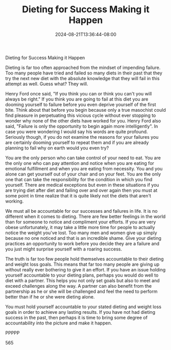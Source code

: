 ﻿---
title: "Dieting for Success Making it Happen"
date: 2024-08-21T13:36:44-08:00
description: "TXT Tips for Web Success"
featured_image: "/images/TXT.jpg"
tags: ["TXT"]
---

Dieting for Success Making it Happen

Dieting is far too often approached from the mindset of impending failure. Too many people have tried and failed so many diets in their past that they try the next new diet with the absolute knowledge that they will fail in this attempt as well. Guess what? They will. 

Henry Ford once said, "If you think you can or think you can't you will always be right." If you think you are going to fail at this diet you are dooming yourself to failure before you even deprive yourself of the first bite. Think about that before you begin because only a true masochist could find pleasure in perpetuating this vicious cycle without ever stopping to wonder why none of the other diets have worked for you. Henry Ford also said, "Failure is only the opportunity to begin again more intelligently". In case you were wondering I would say his words are quite profound. Seriously though, if you do not examine the reasons for your failures you are certainly dooming yourself to repeat them and if you are already planning to fail why on earth would you even try?

You are the only person who can take control of your need to eat. You are the only one who can pay attention and notice when you are eating for emotional fulfillment and when you are eating from necessity. You and you alone can get yourself out of your chair and on your feet. You are the only one that can take the responsibility for the condition in which you find yourself. There are medical exceptions but even in these situations if you are trying diet after diet and failing over and over again then you must at some point in time realize that it is quite likely not the diets that aren't working. 

We must all be accountable for our successes and failures in life. It is no different when it comes to dieting. There are few better feelings in the world than for someone to notice and compliment your efforts. If you are very obese unfortunately, it may take a little more time for people to actually notice the weight you've lost. Too many men and women give up simply because no one noticed and that is an incredible shame. Give your dieting practices an opportunity to work before you decide they are a failure and you just might surprise yourself with a roaring success.

The truth is far too few people hold themselves accountable to their dieting and weight loss goals. This means that far too many people are giving up without really ever bothering to give it an effort. If you have an issue holding yourself accountable to your dieting plans, perhaps you would do well to diet with a partner. This helps you not only set goals but also to meet and exceed challenges along the way. A partner can also benefit from the partnership as he or she will be challenged and feel the need to perform better than if he or she were dieting alone.

You must hold yourself accountable to your stated dieting and weight loss goals in order to achieve any lasting results. If you have not had dieting success in the past, then perhaps it is time to bring some degree of accountability into the picture and make it happen.

PPPPP

565


